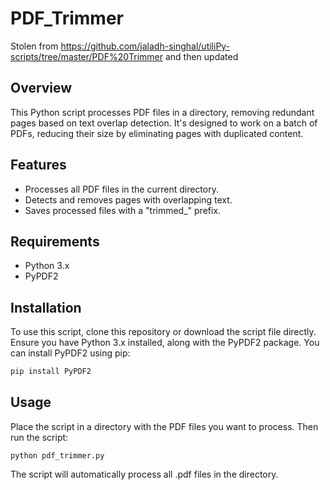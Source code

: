 # PDF_Trimmer
Stolen from https://github.com/jaladh-singhal/utiliPy-scripts/tree/master/PDF%20Trimmer and then updated

## Overview
This Python script processes PDF files in a directory, removing redundant pages based on text overlap detection. It's designed to work on a batch of PDFs, reducing their size by eliminating pages with duplicated content.

## Features
- Processes all PDF files in the current directory.
- Detects and removes pages with overlapping text.
- Saves processed files with a "trimmed_" prefix.

## Requirements
- Python 3.x
- PyPDF2

## Installation
To use this script, clone this repository or download the script file directly. Ensure you have Python 3.x installed, along with the PyPDF2 package. You can install PyPDF2 using pip:

```bash
pip install PyPDF2
```

## Usage
Place the script in a directory with the PDF files you want to process. Then run the script:
```
python pdf_trimmer.py
```
The script will automatically process all .pdf files in the directory.

